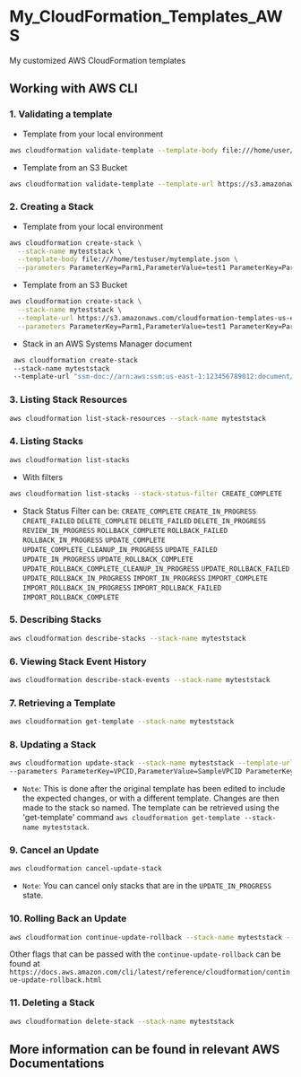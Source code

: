 # My_CloudFormation_Templates_AWS
My customized AWS CloudFormation templates

## Working with AWS CLI

### 1. Validating a template
  * Template from your local environment
```bash
aws cloudformation validate-template --template-body file:///home/user/FileName.yaml
```
  * Template from an S3 Bucket
```bash
aws cloudformation validate-template --template-url https://s3.amazonaws.com/cloudformation-templates-us-east-1/S3_Bucket.template
```

### 2. Creating a Stack
  * Template from your local environment
```bash
aws cloudformation create-stack \
  --stack-name myteststack \
  --template-body file:///home/testuser/mytemplate.json \
  --parameters ParameterKey=Parm1,ParameterValue=test1 ParameterKey=Parm2,ParameterValue=test2
```
  * Template from an S3 Bucket
```bash
aws cloudformation create-stack \
  --stack-name myteststack \
  --template-url https://s3.amazonaws.com/cloudformation-templates-us-east-1/S3_Bucket.template \
  --parameters ParameterKey=Parm1,ParameterValue=test1 ParameterKey=Parm2,ParameterValue=test2
```
  * Stack in an AWS Systems Manager document
```bash
 aws cloudformation create-stack 
 --stack-name myteststack 
 --template-url "ssm-doc://arn:aws:ssm:us-east-1:123456789012:document/documentName"
```

### 3. Listing Stack Resources
```bash
aws cloudformation list-stack-resources --stack-name myteststack
```

### 4. Listing Stacks
```bash
aws cloudformation list-stacks
```
  * With filters
```bash
aws cloudformation list-stacks --stack-status-filter CREATE_COMPLETE
```
  * Stack Status Filter can be:
`CREATE_COMPLETE` `CREATE_IN_PROGRESS` `CREATE_FAILED` `DELETE_COMPLETE` `DELETE_FAILED` `DELETE_IN_PROGRESS` `REVIEW_IN_PROGRESS` `ROLLBACK_COMPLETE` `ROLLBACK_FAILED` `ROLLBACK_IN_PROGRESS` `UPDATE_COMPLETE` `UPDATE_COMPLETE_CLEANUP_IN_PROGRESS` `UPDATE_FAILED` `UPDATE_IN_PROGRESS` `UPDATE_ROLLBACK_COMPLETE` `UPDATE_ROLLBACK_COMPLETE_CLEANUP_IN_PROGRESS` `UPDATE_ROLLBACK_FAILED` `UPDATE_ROLLBACK_IN_PROGRESS` `IMPORT_IN_PROGRESS` `IMPORT_COMPLETE` `IMPORT_ROLLBACK_IN_PROGRESS` `IMPORT_ROLLBACK_FAILED` `IMPORT_ROLLBACK_COMPLETE`

### 5. Describing Stacks
```bash
aws cloudformation describe-stacks --stack-name myteststack
```

### 6. Viewing Stack Event History
```bash
aws cloudformation describe-stack-events --stack-name myteststack
```

### 7. Retrieving a Template
```bash
aws cloudformation get-template --stack-name myteststack
```

### 8. Updating a Stack
```bash
aws cloudformation update-stack --stack-name myteststack --template-url https://s3.amazonaws.com/sample/updated.template
--parameters ParameterKey=VPCID,ParameterValue=SampleVPCID ParameterKey=SubnetIDs,ParameterValue=SampleSubnetID1\\,SampleSubnetID2
```
  * `Note`: This is done after the original template has been edited to include the expected changes, or with a different template. Changes are then made to the stack so named. The template can be retrieved using the 'get-template' command `aws cloudformation get-template --stack-name myteststack`.

### 9. Cancel an Update
```bash
aws cloudformation cancel-update-stack
```
  * `Note`: You can cancel only stacks that are in the `UPDATE_IN_PROGRESS` state.

### 10. Rolling Back an Update
```bash
aws cloudformation continue-update-rollback --stack-name myteststack --resources-to-skip Resource_1 Resource_2
```
Other flags that can be passed with the `continue-update-rollback` can be found at  `https://docs.aws.amazon.com/cli/latest/reference/cloudformation/continue-update-rollback.html`

### 11. Deleting a Stack
```bash
aws cloudformation delete-stack --stack-name myteststack
```

## More information can be found in relevant AWS Documentations


